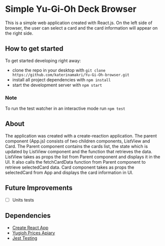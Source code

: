# Simple Yu-Gi-Oh Deck Browser
This is a simple web application created with React.js. On the left side of browser, the user can select a card and the card information will appear on the right side.


## How to get started

To get started developing right away:

* clone the repo in your desktop with `git clone https://github.com/katerinamakri/Yu-Gi-Oh-browser.git`
* install all project dependencies with `npm install`
* start the development server with `npm start`

### Note
To run the test watcher in an interactive mode run `npm test`

## About

The application was created with a create-reaction application.  The parent component (App.js) consists of two children components, ListView and Card.
The Parent component contains the cards list, the state which is updated by ListView component and the function that retrieves the data. ListView takes as props the list from Parent component and displays it in the UI. It also calls the fetchCardData function from Parent component to retrieve selectedCard data. Card component takes as props the selectedCard from App and displays the card information in UI.

## Future Improvements
- [ ] Units tests

## Dependencies
* [Create React App](https://github.com/facebook/create-react-app)
* [Yugioh Prices Apiary](https://yugiohprices.docs.apiary.io/#)
* [Jest Testing](https://jestjs.io/en/)